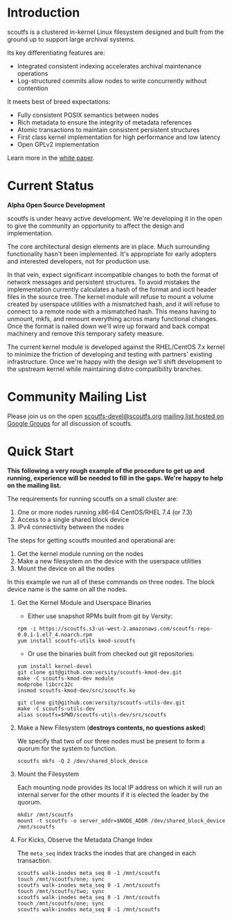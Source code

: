 # Introduction

scoutfs is a clustered in-kernel Linux filesystem designed and built
from the ground up to support large archival systems.

Its key differentiating features are:

 - Integrated consistent indexing accelerates archival maintenance operations
 - Log-structured commits allow nodes to write concurrently without contention

It meets best of breed expectations:

 * Fully consistent POSIX semantics between nodes
 * Rich metadata to ensure the integrity of metadata references
 * Atomic transactions to maintain consistent persistent structures
 * First class kernel implementation for high performance and low latency
 * Open GPLv2 implementation
 
Learn more in the [white paper](https://docs.wixstatic.com/ugd/aaa89b_88a5cc84be0b4d1a90f60d8900834d28.pdf).

# Current Status

**Alpha Open Source Development**

scoutfs is under heavy active development.  We're developing it in the
open to give the community an opportunity to affect the design and
implementation.

The core architectural design elements are in place.  Much surrounding
functionality hasn't been implemented.  It's appropriate for early
adopters and interested developers, not for production use.

In that vein, expect significant incompatible changes to both the format
of network messages and persistent structures.  To avoid mistakes the
implementation currently calculates a hash of the format and ioctl
header files in the source tree.  The kernel module will refuse to mount
a volume created by userspace utilities with a mismatched hash, and it
will refuse to connect to a remote node with a mismatched hash.  This
means having to unmount, mkfs, and remount everything across many
functional changes.  Once the format is nailed down we'll wire up
forward and back compat machinery and remove this temporary safety
measure. 

The current kernel module is developed against the RHEL/CentOS 7.x
kernel to minimize the friction of developing and testing with partners'
existing infrastructure.  Once we're happy with the design we'll shift
development to the upstream kernel while maintaining distro
compatibility branches.

# Community Mailing List

Please join us on the open scoutfs-devel@scoutfs.org [mailing list
hosted on Google Groups](https://groups.google.com/a/scoutfs.org/forum/#!forum/scoutfs-devel)
for all discussion of scoutfs.

# Quick Start

**This following a very rough example of the procedure to get up and
running, experience will be needed to fill in the gaps.  We're happy to
help on the mailing list.**

The requirements for running scoutfs on a small cluster are:

 1. One or more nodes running x86-64 CentOS/RHEL 7.4 (or 7.3)
 2. Access to a single shared block device
 3. IPv4 connectivity between the nodes

The steps for getting scoutfs mounted and operational are:

 1. Get the kernel module running on the nodes
 2. Make a new filesystem on the device with the userspace utilities
 3. Mount the device on all the nodes

In this example we run all of these commands on three nodes.  The block
device name is the same on all the nodes.

1. Get the Kernel Module and Userspace Binaries

   * Either use snapshot RPMs built from git by Versity:

   ```shell
   rpm -i https://scoutfs.s3-us-west-2.amazonaws.com/scoutfs-repo-0.0.1-1.el7_4.noarch.rpm
   yum install scoutfs-utils kmod-scoutfs
   ```

   * Or use the binaries built from checked out git repositories:

   ```shell
   yum install kernel-devel
   git clone git@github.com:versity/scoutfs-kmod-dev.git
   make -C scoutfs-kmod-dev module 
   modprobe libcrc32c
   insmod scoutfs-kmod-dev/src/scoutfs.ko

   git clone git@github.com:versity/scoutfs-utils-dev.git
   make -C scoutfs-utils-dev
   alias scoutfs=$PWD/scoutfs-utils-dev/src/scoutfs
   ```

2. Make a New Filesystem (**destroys contents, no questions asked**)

   We specify that two of our three nodes must be present to form a
   quorum for the system to function.

   ```shell
   scoutfs mkfs -Q 2 /dev/shared_block_device
   ```

3. Mount the Filesystem

   Each mounting node provides its local IP address on which it will run
   an internal server for the other mounts if it is elected the leader by
   the quorum.

   ```shell
   mkdir /mnt/scoutfs
   mount -t scoutfs -o server_addr=$NODE_ADDR /dev/shared_block_device /mnt/scoutfs
   ```

4. For Kicks, Observe the Metadata Change Index

   The `meta_seq` index tracks the inodes that are changed in each
   transaction.

   ```shell
   scoutfs walk-inodes meta_seq 0 -1 /mnt/scoutfs
   touch /mnt/scoutfs/one; sync
   scoutfs walk-inodes meta_seq 0 -1 /mnt/scoutfs
   touch /mnt/scoutfs/two; sync
   scoutfs walk-inodes meta_seq 0 -1 /mnt/scoutfs
   touch /mnt/scoutfs/one; sync
   scoutfs walk-inodes meta_seq 0 -1 /mnt/scoutfs
   ```

